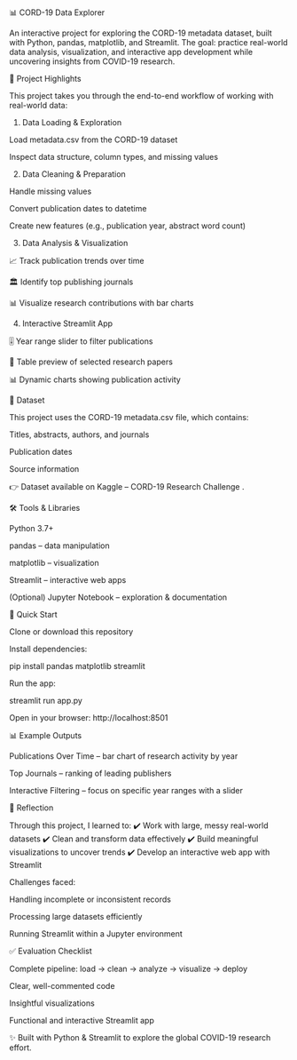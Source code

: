 📊 CORD-19 Data Explorer

An interactive project for exploring the CORD-19 metadata dataset, built with Python, pandas, matplotlib, and Streamlit.
The goal: practice real-world data analysis, visualization, and interactive app development while uncovering insights from COVID-19 research.

🔎 Project Highlights

This project takes you through the end-to-end workflow of working with real-world data:

1. Data Loading & Exploration

Load metadata.csv from the CORD-19 dataset

Inspect data structure, column types, and missing values

2. Data Cleaning & Preparation

Handle missing values

Convert publication dates to datetime

Create new features (e.g., publication year, abstract word count)

3. Data Analysis & Visualization

📈 Track publication trends over time

🏛️ Identify top publishing journals

📊 Visualize research contributions with bar charts

4. Interactive Streamlit App

🎚️ Year range slider to filter publications

📑 Table preview of selected research papers

📊 Dynamic charts showing publication activity

📂 Dataset

This project uses the CORD-19 metadata.csv file, which contains:

Titles, abstracts, authors, and journals

Publication dates

Source information

👉 Dataset available on Kaggle – CORD-19 Research Challenge
.

🛠️ Tools & Libraries

Python 3.7+

pandas – data manipulation

matplotlib – visualization

Streamlit – interactive web apps

(Optional) Jupyter Notebook – exploration & documentation

🚀 Quick Start

Clone or download this repository

Install dependencies:

pip install pandas matplotlib streamlit


Run the app:

streamlit run app.py

Open in your browser: http://localhost:8501

📊 Example Outputs

Publications Over Time – bar chart of research activity by year

Top Journals – ranking of leading publishers

Interactive Filtering – focus on specific year ranges with a slider

📝 Reflection

Through this project, I learned to:
✔️ Work with large, messy real-world datasets
✔️ Clean and transform data effectively
✔️ Build meaningful visualizations to uncover trends
✔️ Develop an interactive web app with Streamlit

Challenges faced:

Handling incomplete or inconsistent records

Processing large datasets efficiently

Running Streamlit within a Jupyter environment

✅ Evaluation Checklist

 Complete pipeline: load → clean → analyze → visualize → deploy

 Clear, well-commented code

 Insightful visualizations

 Functional and interactive Streamlit app

✨ Built with Python & Streamlit to explore the global COVID-19 research effort.
